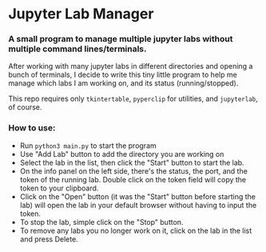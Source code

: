 # Jupyter Lab Manager
### A small program to manage multiple jupyter labs without multiple command lines/terminals.

After working with many jupyter labs in different directories and opening a bunch of terminals, I decide to write this tiny little program to help me manage which labs I am working on, and its status (running/stopped).

This repo requires only `tkintertable`, `pyperclip` for utilities, and `jupyterlab`, of course.

### How to use:

- Run `python3 main.py` to start the program
- Use "Add Lab" button to add the directory you are working on
- Select the lab in the list, then click the "Start" button to start the lab.
- On the info panel on the left side, there's the status, the port, and the token of the running lab. Double click on the token field will copy the token to your clipboard.
- Click on the "Open" button (it was the "Start" button before starting the lab) will open the lab in your default browser without having to input the token.
- To stop the lab, simple click on the "Stop" button.
- To remove any labs you no longer work on it, click on the lab in the list and press Delete.